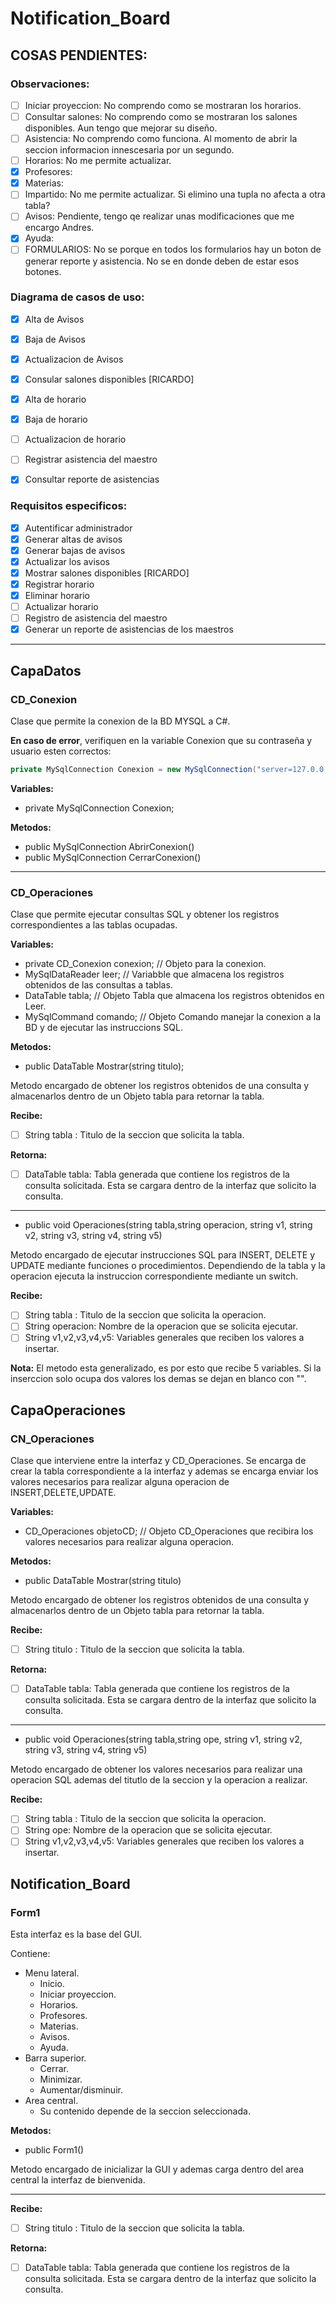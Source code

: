 # Notification_Board
## COSAS PENDIENTES:

### Observaciones:
- [ ] Iniciar proyeccion: No comprendo como se mostraran los horarios.
- [ ] Consultar salones: No comprendo como se mostraran los salones disponibles. Aun tengo que mejorar su diseño.
- [ ] Asistencia: No comprendo como funciona. Al momento de abrir la seccion informacion innescesaria por un segundo.
- [ ] Horarios: No me permite actualizar.
- [x] Profesores:
- [x] Materias:
- [ ] Impartido: No me permite actualizar. Si elimino una tupla no afecta a otra tabla?
- [ ] Avisos: Pendiente, tengo qe realizar unas modificaciones que me encargo Andres.
- [x] Ayuda: 
- [ ] FORMULARIOS: No se porque en todos los formularios hay un boton de generar reporte y asistencia. No se en donde deben de estar esos botones.

### Diagrama de casos de uso:
- [x] Alta de Avisos
- [x] Baja de Avisos
- [x] Actualizacion de Avisos
- [x] Consular salones disponibles [RICARDO]
- [x] Alta de horario
- [x] Baja de horario
- [ ] Actualizacion de horario
- [ ] Registrar asistencia del maestro
- [x] Consultar reporte de asistencias


### Requisitos especificos:
- [x] Autentificar administrador
- [x] Generar altas de avisos
- [x] Generar bajas de avisos
- [x] Actualizar los avisos
- [x] Mostrar salones disponibles [RICARDO]
- [x] Registrar horario
- [x] Eliminar horario
- [ ] Actualizar horario
- [ ] Registro de asistencia del maestro
- [x] Generar un reporte de asistencias de los maestros

---
## CapaDatos
### CD_Conexion
Clase que permite la conexion de la BD MYSQL a C#.

**En caso de error**, verifiquen en la variable Conexion que su contraseña y usuario esten correctos:
```csharp
private MySqlConnection Conexion = new MySqlConnection("server=127.0.0.1; database=escuela; Uid=root; pwd=root;");
```
**Variables:**

- private MySqlConnection Conexion;

**Metodos:**

- public MySqlConnection AbrirConexion()
- public MySqlConnection CerrarConexion()

---

### CD_Operaciones
Clase que permite ejecutar consultas SQL y obtener los registros correspondientes a las tablas ocupadas.

**Variables:** 

- private CD_Conexion conexion; // Objeto para la conexion.
- MySqlDataReader leer; // Variabble que almacena los registros obtenidos de las consultas a tablas.
- DataTable tabla; // Objeto Tabla que almacena los registros obtenidos en Leer.
- MySqlCommand comando; // Objeto Comando manejar la conexion a la BD y de ejecutar las instruccions SQL.

**Metodos:**

- public DataTable Mostrar(string titulo);

Metodo encargado de obtener los registros obtenidos de una consulta y almacenarlos dentro de un Objeto tabla para retornar la tabla.

__Recibe:__

- [ ] String tabla : Titulo de la seccion que solicita la tabla.

__Retorna:__

- [ ] DataTable tabla: Tabla generada que contiene los registros de la consulta solicitada. Esta se cargara dentro de la interfaz que solicito la consulta.

---

- public void Operaciones(string tabla,string operacion, string v1, string v2, string v3, string v4, string v5)

Metodo encargado de ejecutar instrucciones SQL para INSERT, DELETE y UPDATE
mediante funciones o procedimientos.
Dependiendo de la tabla y la operacion ejecuta la instruccion correspondiente mediante un switch.

__Recibe:__

- [ ] String tabla : Titulo de la seccion que solicita la operacion.
- [ ] String operacion: Nombre de la operacion que se solicita ejecutar.
- [ ] String v1,v2,v3,v4,v5: Variables generales que reciben los valores a insertar.

**Nota:**
El metodo esta generalizado, es por esto que recibe 5 variables.
Si la inserccion solo ocupa dos valores los demas se dejan en blanco con "".

## CapaOperaciones
### CN_Operaciones
Clase que interviene entre la interfaz y CD_Operaciones. Se encarga de crear la tabla correspondiente a la interfaz y ademas se encarga enviar los valores necesarios para realizar alguna operacion de INSERT,DELETE,UPDATE.

**Variables:**

- CD_Operaciones objetoCD; // Objeto CD_Operaciones que recibira los valores necesarios para realizar alguna operacion.

**Metodos:**

- public DataTable Mostrar(string titulo)

Metodo encargado de obtener los registros obtenidos de una consulta y almacenarlos dentro de un Objeto tabla para retornar la tabla.

__Recibe:__

- [ ] String titulo : Titulo de la seccion que solicita la tabla.

__Retorna:__

- [ ] DataTable tabla: Tabla generada que contiene los registros de la consulta solicitada. Esta se cargara dentro de la interfaz que solicito la consulta.

---

- public void Operaciones(string tabla,string ope, string v1, string v2, string v3, string v4, string v5)

Metodo encargado de obtener los valores necesarios para realizar una operacion SQL ademas del titutlo de la seccion y la operacion a realizar.

__Recibe:__

- [ ] String tabla : Titulo de la seccion que solicita la operacion.
- [ ] String ope: Nombre de la operacion que se solicita ejecutar.
- [ ] String v1,v2,v3,v4,v5: Variables generales que reciben los valores a insertar.

## Notification_Board
### Form1
Esta interfaz es la base del GUI.

Contiene:
- Menu lateral.
  - Inicio.
  - Iniciar proyeccion.
  - Horarios.
  - Profesores.
  - Materias.
  - Avisos.
  - Ayuda.
- Barra superior.
  - Cerrar.
  - Minimizar.
  - Aumentar/disminuir.
- Area central.
  - Su contenido depende de la seccion seleccionada.

**Metodos:**

- public Form1()

Metodo encargado de inicializar la GUI y ademas carga dentro del area central la interfaz de bienvenida.

---


__Recibe:__

- [ ] String titulo : Titulo de la seccion que solicita la tabla.

__Retorna:__

- [ ] DataTable tabla: Tabla generada que contiene los registros de la consulta solicitada. Esta se cargara dentro de la interfaz que solicito la consulta.
 
